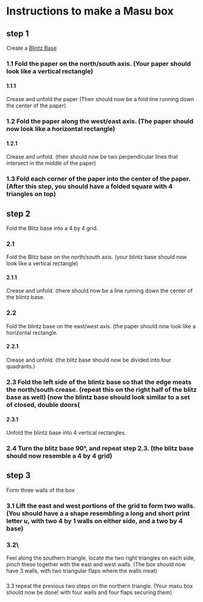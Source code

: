 # Instructions to make a Masu box

## step 1
Create a [Blintz Base](blintz.md)
### 1.1 Fold the paper on the north/south axis. (Your paper should look like a vertical rectangle)
#### 1.1.1 
Crease and unfold the paper (Their should now be a fold line running down the center of the paper)

### 1.2 Fold the paper along the west/east axis. (The paper should now look like a horizontal rectangle)
#### 1.2.1
Crease and unfold. (their should now be two perpendicular lines that intersect in the middle of the paper)

### 1.3 Fold each corner of the paper into the center of the paper. (After this step, you should have a folded square with 4 triangles on top)


## step 2
Fold the Blitz base into a 4 by 4 grid.

### 2.1
Fold the Blitz base on the north/south axis.  (your blintz base should now look like a vertical rectangle)
#### 2.1.1
Crease and unfold. (there should now be a line running down the center of the blintz base.

### 2.2
Fold the blintz base on the east/west axis. (the paper should now look like a horizontal rectangle.
#### 2.2.1
Crease and unfold. (the blitz base should now be divided into four quadrants.)


### 2.3 Fold the left side of the blintz base so that the edge meats the north/south crease. (repeat this on the right half of the blitz base as well) (now the blintz base should look similar to a set of closed, double doors(
#### 2.3.1
Unfold the blintz base into 4 vertical rectangles.
### 2.4 Turn the blitz base 90°, and repeat step 2.3. (the blitz base should now resemble a 4 by 4 grid)


## step 3
Form three walls of the box

### 3.1 Lift the east and west portions of the grid to form two walls. (You should have a a shape resembling a long and short print letter u, with two 4 by 1 walls on either side, and a two by 4 base)

### 3.2\
Feel along the southern triangle, locate the two right triangles on each side, pinch these together with the east and west walls. (The box should now have 3 walls, with two triangular flaps where the walls meat)

###
3.3 repeat the previous two steps on the northern triangle. (Your masu box should now be done! with four walls and four flaps securing them)
